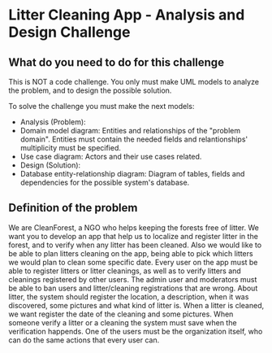 # Litter Cleaning App - Analysis and Design Challenge

## What do you need to do for this challenge

This is NOT a code challenge. You only must make UML models to analyze the problem, and to design the possible solution.

To solve the challenge you must make the next models:
 * Analysis (Problem):
  * Domain model diagram: Entities and relationships of the "problem domain". Entities must contain the needed fields and relantionships' multiplicity must be specified.
  * Use case diagram: Actors and their use cases related.
 * Design (Solution):
  * Database entity-relationship diagram: Diagram of tables, fields and dependencies for the possible system's database.

## Definition of the problem

We are CleanForest, a NGO who helps keeping the forests free of litter. We want you to develop an app that help us to localize and register litter in the forest, and to verify when any litter has been cleaned. Also we would like to be able to plan litters cleaning on the app, being able to pick which litters we would plan to clean some specific date.
Every user on the app must be able to register litters or litter cleanings, as well as to verify litters and cleanings registered by other users. The admin user and moderators must be able to ban users and litter/cleaning registrations that are wrong.
About litter, the system should register the location, a description, when it was discovered, some pictures and what kind of litter is. When a litter is cleaned, we want register the date of the cleaning and some pictures. When someone verify a litter or a cleaning the system must save when the verification happends.
One of the users must be the organization itself, who can do the same actions that every user can.
